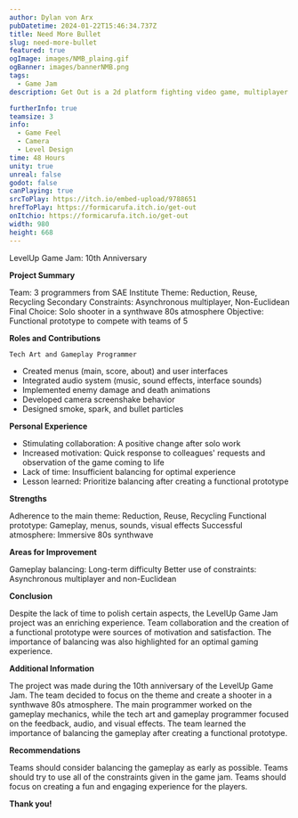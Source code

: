 ```yaml
---
author: Dylan von Arx
pubDatetime: 2024-01-22T15:46:34.737Z
title: Need More Bullet
slug: need-more-bullet
featured: true
ogImage: images/NMB_plaing.gif
ogBanner: images/bannerNMB.png
tags:
  - Game Jam
description: Get Out is a 2d platform fighting video game, multiplayer up to 4 players. The only rule, eject your opponent without being ejected.

furtherInfo: true
teamsize: 3
info:
  - Game Feel
  - Camera
  - Level Design
time: 48 Hours
unity: true
unreal: false
godot: false
canPlaying: true
srcToPlay: https://itch.io/embed-upload/9788651
hrefToPlay: https://formicarufa.itch.io/get-out
onItchio: https://formicarufa.itch.io/get-out
width: 980
height: 668
---
```


LevelUp Game Jam: 10th Anniversary

<b>Project Summary</b>

Team: 3 programmers from SAE Institute
Theme: Reduction, Reuse, Recycling
Secondary Constraints: Asynchronous multiplayer, Non-Euclidean
Final Choice: Solo shooter in a synthwave 80s atmosphere
Objective: Functional prototype to compete with teams of 5

<b>Roles and Contributions</b>

    Tech Art and Gameplay Programmer

- Created menus (main, score, about) and user interfaces
- Integrated audio system (music, sound effects, interface sounds)
- Implemented enemy damage and death animations
- Developed camera screenshake behavior
- Designed smoke, spark, and bullet particles

<b>Personal Experience</b>

- Stimulating collaboration: A positive change after solo work
- Increased motivation: Quick response to colleagues' requests and observation of the game coming to life
- Lack of time: Insufficient balancing for optimal experience
- Lesson learned: Prioritize balancing after creating a functional prototype

<b>Strengths</b>

Adherence to the main theme: Reduction, Reuse, Recycling
Functional prototype: Gameplay, menus, sounds, visual effects
Successful atmosphere: Immersive 80s synthwave

<b>Areas for Improvement</b>

Gameplay balancing: Long-term difficulty
Better use of constraints: Asynchronous multiplayer and non-Euclidean

<b>Conclusion</b>

Despite the lack of time to polish certain aspects, the LevelUp Game Jam project was an enriching experience. Team collaboration and the creation of a functional prototype were sources of motivation and satisfaction. The importance of balancing was also highlighted for an optimal gaming experience.

<b>Additional Information</b>

The project was made during the 10th anniversary of the LevelUp Game Jam.
The team decided to focus on the theme and create a shooter in a synthwave 80s atmosphere.
The main programmer worked on the gameplay mechanics, while the tech art and gameplay programmer focused on the feedback, audio, and visual effects.
The team learned the importance of balancing the gameplay after creating a functional prototype.

<b>Recommendations</b>

Teams should consider balancing the gameplay as early as possible.
Teams should try to use all of the constraints given in the game jam.
Teams should focus on creating a fun and engaging experience for the players.

<b>Thank you!</b>
